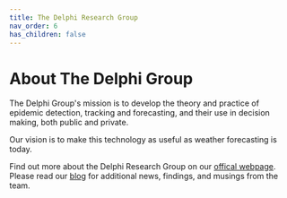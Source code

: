 ```yaml
---
title: The Delphi Research Group
nav_order: 6
has_children: false
---
```


# About The Delphi Group

The Delphi Group's mission is to develop the theory and practice of epidemic detection, tracking and forecasting, and their use in decision making, both public and private.

Our vision is to make this technology as useful as weather forecasting is today. 

Find out more about the Delphi Research Group on our <a href="https://delphi.cmu.edu" target="_blank">offical webpage</a>.
Please read our <a href="https://delphi.cmu.edu/blog" target="_blank">blog</a> for additional news, findings, and musings from the team.

